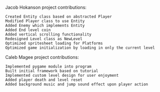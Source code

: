 Jacob Hokanson project contributions:

    Created Entity class based on abstracted Player
    Modified Player class to use Entity
    Added Enemy which implements Entity
    Added End level coin
    Added vertical scrolling functionality
    Redesigned Level class as NewLevel
    Optimized spritesheet loading for Platforms
    Optimized game initialization by loading in only the current level
    
Caleb Magee project contributions:
    
    Implemented pygame module into program
    Built initial framework based on tutorial
    Implemented custom level design for user enjoyment
    Added player death and level reset
    Added background music and jump sound effect upon player action
